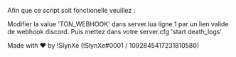 Afin que ce script soit fonctionelle veuillez :

Modifier la value 'TON_WEBHOOK' dans server.lua ligne 1 par un lien valide de webhook discord.
Puis mettez dans votre server.cfg 'start death_logs'

Made with ❤ by !SlynXe (!SlynXe#0001 / 1092845417231810580)